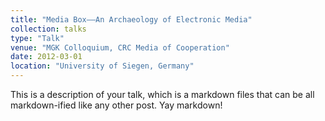 ```yaml
---
title: "Media Box––An Archaeology of Electronic Media"
collection: talks
type: "Talk"
venue: "MGK Colloquium, CRC Media of Cooperation"
date: 2012-03-01
location: "University of Siegen, Germany"
---
```


This is a description of your talk, which is a markdown files that can be all markdown-ified like any other post. Yay markdown!
